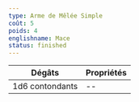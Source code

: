 ```yaml
---
type: Arme de Mêlée Simple
coût: 5
poids: 4
englishname: Mace
status: finished
---
```

| Dégâts          | Propriétés |
| --------------- | ---------- |
| 1d6 contondants | --         |